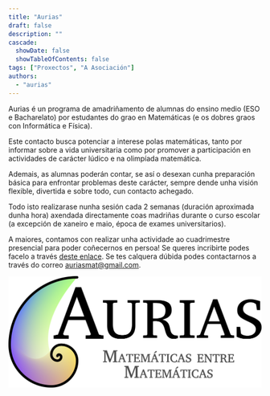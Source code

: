 ```yaml
---
title: "Aurias"
draft: false
description: ""
cascade:
  showDate: false
  showTableOfContents: false
tags: ["Proxectos", "A Asociación"]
authors:
  - "aurias"
---
```


Aurias é un programa de amadriñamento de alumnas do ensino medio (ESO e Bacharelato) por estudantes do grao en Matemáticas (e os dobres graos con Informática e Física).

Este contacto busca potenciar a interese polas matemáticas, tanto por informar sobre a vida universitaria como por promover a participación en actividades de carácter lúdico e na olimpíada matemática.

Ademais, as alumnas poderán contar, se así o desexan cunha preparación básica para enfrontar problemas deste carácter, sempre dende unha visión flexible, divertida e sobre todo, cun contacto achegado.

Todo isto realizarase nunha sesión cada 2 semanas (duración aproximada dunha hora) axendada directamente coas madriñas durante o curso escolar (a excepción de xaneiro e maio, época de exames universitarios).

A maiores, contamos con realizar unha actividade ao cuadrimestre presencial para poder coñecernos en persoa! Se queres incribirte podes facelo a través [deste enlace](https://docs.google.com/forms/d/e/1FAIpQLScOJ_JILc9EY3Qj1GpqrBKo6_lyrdaceS93p0RzgGk0lKLMwA/viewform). Se tes calquera dúbida podes contactarnos a través do correo auriasmat@gmail.com.

![Logo de Aurias](featured.png)